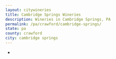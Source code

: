 ```yaml
---
layout: citywineries
title: Cambridge Springs Wineries
description: Wineries in Cambridge Springs, PA
permalink: /pa/crawford/cambridge-springs/
state: pa
county: crawford
city: cambridge springs
---
```

-
